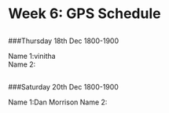 # Week 6: GPS Schedule
##

###Thursday 18th Dec 1800-1900

Name 1:vinitha  
Name 2:  

##


###Saturday 20th Dec 1800-1900

Name 1:Dan Morrison
Name 2:  


